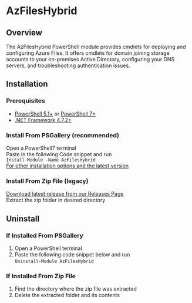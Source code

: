 # AzFilesHybrid
## Overview
The AzFilesHybrid PowerShell module provides cmdlets for deploying and configuring Azure Files. It offers cmdlets for domain joining storage accounts to your on-premises Active Directory, configuring your DNS servers, and troubleshooting  authentication issues. 
## Installation
### Prerequisites
- [PowerShell 5.1+](https://learn.microsoft.com/en-us/powershell/scripting/install/installing-powershell-on-windows?view=powershell-5.1) or [PowerShell 7+](https://learn.microsoft.com/en-us/powershell/scripting/install/installing-powershell-on-windows?view=powershell-7.5#install-powershell-using-winget-recommended)
- [.NET Framework 4.7.2+](https://dotnet.microsoft.com/en-us/download/dotnet-framework/net472)
### Install From PSGallery (recommended)
Open a PowerShell7 terminal \
Paste in the following Code snippet and run \
`Install-Module -Name AzFilesHybrid` \
[For other installation options and the latest version](https://www.powershellgallery.com/packages/AzFilesHybrid/)
### Install From Zip File (legacy)
[Download latest release from our Releases Page](https://github.com/Azure-Samples/azure-files-samples/releases) \
Extract the zip folder in desired directory
## Uninstall
### If Installed From PSGallery
1. Open a PowerShell terminal 
2. Paste the following code snippet below and run \
`Uninstall-Module AzFilesHybrid`
### If Installed From Zip File
1. Find the directory where the zip file was extracted
2. Delete the extracted folder and its contents